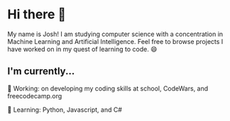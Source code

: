# Hi there 👋
My name is Josh! I am studying computer science with a concentration in Machine Learning and Artificial Intelligence. Feel free to browse projects I have worked on in my quest of learning to code. 😄

## I'm currently...
🔭 Working: on developing my coding skills at school, CodeWars, and freecodecamp.org 

🌱 Learning: Python, Javascript, and C#


<!--
**JoshuaBearden/JoshuaBearden** is a ✨ _special_ ✨ repository because its `README.md` (this file) appears on your GitHub profile.

Here are some ideas to get you started:

- 🔭 I’m currently working on ...
- 🌱 I’m currently learning ...
- 👯 I’m looking to collaborate on ...
- 🤔 I’m looking for help with ...
- 💬 Ask me about ...
- 📫 How to reach me: ...
- 😄 Pronouns: ...
- ⚡ Fun fact: ...
-->
